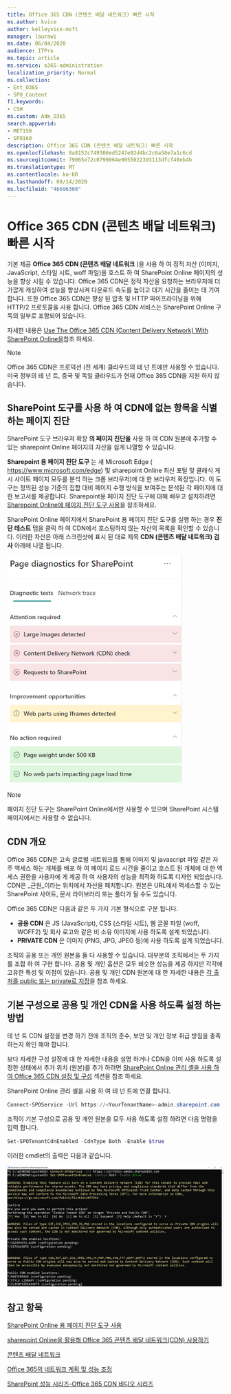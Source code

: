 ```yaml
---
title: Office 365 CDN (콘텐츠 배달 네트워크) 빠른 시작
ms.author: kvice
author: kelleyvice-msft
manager: laurawi
ms.date: 06/04/2020
audience: ITPro
ms.topic: article
ms.service: o365-administration
localization_priority: Normal
ms.collection:
- Ent_O365
- SPO_Content
f1.keywords:
- CSH
ms.custom: Adm_O365
search.appverid:
- MET150
- SPO160
description: Office 365 CDN (콘텐츠 배달 네트워크) 빠른 시작
ms.openlocfilehash: 8a8152c749306ed5247e92d4bc2c6a58e7a1c6cd
ms.sourcegitcommit: 79065e72c0799064e9055022393113dfcf40eb4b
ms.translationtype: MT
ms.contentlocale: ko-KR
ms.lasthandoff: 08/14/2020
ms.locfileid: "46696300"
---
```

# <a name="office-365-content-delivery-network-cdn-quickstart"></a>Office 365 CDN (콘텐츠 배달 네트워크) 빠른 시작

기본 제공 **Office 365 CDN (콘텐츠 배달 네트워크** )을 사용 하 여 정적 자산 (이미지, JavaScript, 스타일 시트, woff 파일)을 호스트 하 여 SharePoint Online 페이지의 성능을 향상 시킬 수 있습니다. Office 365 CDN은 정적 자산을 요청하는 브라우저에 더 가깝게 캐싱하여 성능을 향상시켜 다운로드 속도를 높이고 대기 시간을 줄이는 데 기여합니다. 또한 Office 365 CDN은 향상 된 압축 및 HTTP 파이프라이닝을 위해 HTTP/2 프로토콜을 사용 합니다. Office 365 CDN 서비스는 SharePoint Online 구독의 일부로 포함되어 있습니다.

자세한 내용은 [Use The Office 365 CDN (Content Delivery Network) With SharePoint Online을](use-microsoft-365-cdn-with-spo.md)참조 하세요.

>[!NOTE]
>Office 365 CDN은 프로덕션 (전 세계) 클라우드의 테 넌 트에만 사용할 수 있습니다. 미국 정부의 테 넌 트, 중국 및 독일 클라우드가 현재 Office 365 CDN을 지원 하지 않습니다.

## <a name="use-the-page-diagnostics-for-sharepoint-tool-to-identify-items-not-in-cdn"></a>SharePoint 도구를 사용 하 여 CDN에 없는 항목을 식별 하는 페이지 진단

SharePoint 도구 브라우저 확장 **의 페이지 진단을** 사용 하 여 CDN 원본에 추가할 수 있는 sharepoint Online 페이지의 자산을 쉽게 나열할 수 있습니다.

**Sharepoint 용 페이지 진단 도구** 는 새 Microsoft Edge ( https://www.microsoft.com/edge) 및 sharepoint Online 최신 포털 및 클래식 게시 사이트 페이지 모두를 분석 하는 크롬 브라우저)에 대 한 브라우저 확장입니다. 이 도구는 정의된 성능 기준의 집합 대비 페이지 수행 방식을 보여주는 분석된 각 페이지에 대한 보고서를 제공합니다. Sharepoint용 페이지 진단 도구에 대해 배우고 설치하려면[Sharepoint Online에 페이지 진단 도구 사용](https://aka.ms/perftool)을 참조하세요.

SharePoint Online 페이지에서 SharePoint 용 페이지 진단 도구를 실행 하는 경우 **진단 테스트** 탭을 클릭 하 여 CDN에서 호스팅하지 않는 자산의 목록을 확인할 수 있습니다. 이러한 자산은 아래 스크린샷에 표시 된 대로 제목 **CDN (콘텐츠 배달 네트워크) 검사** 아래에 나열 됩니다.

![페이지 진단](../media/page-diagnostics-for-spo/pagediag-results-general.PNG)

>[!NOTE]
>페이지 진단 도구는 SharePoint Online에서만 사용할 수 있으며 SharePoint 시스템 페이지에서는 사용할 수 없습니다.

## <a name="cdn-overview"></a>CDN 개요

Office 365 CDN은 고속 글로벌 네트워크를 통해 이미지 및 javascript 파일 같은 자주 액세스 하는 개체를 배포 하 여 페이지 로드 시간을 줄이고 호스트 된 개체에 대 한 액세스 권한을 사용자에 게 제공 하 여 사용자의 성능을 최적화 하도록 디자인 되었습니다. CDN은 _근원_이라는 위치에서 자산을 페치합니다. 원본은 URL에서 액세스할 수 있는 SharePoint 사이트, 문서 라이브러리 또는 폴더가 될 수도 있습니다.

Office 365 CDN은 다음과 같은 두 가지 기본 형식으로 구분 됩니다.

- **공용 CDN** 은 JS (JavaScript), CSS (스타일 시트), 웹 글꼴 파일 (woff, WOFF2) 및 회사 로고와 같은 비 소유 이미지에 사용 하도록 설계 되었습니다.
- **PRIVATE CDN** 은 이미지 (PNG, JPG, JPEG 등)에 사용 하도록 설계 되었습니다.

조직의 공용 또는 개인 원본을 둘 다 사용할 수 있습니다. 대부분의 조직에서는 두 가지를 조합 하 여 구현 합니다. 공용 및 개인 옵션은 모두 비슷한 성능을 제공 하지만 각각에 고유한 특성 및 이점이 있습니다. 공용 및 개인 CDN 원본에 대 한 자세한 내용은 [각 출처를 public 또는 private로 지정](use-microsoft-365-cdn-with-spo.md#CDNOriginChoosePublicPrivate)을 참조 하세요.

## <a name="how-to-enable-public-and-private-cdn-with-the-default-configuration"></a>기본 구성으로 공용 및 개인 CDN을 사용 하도록 설정 하는 방법
테 넌 트 CDN 설정을 변경 하기 전에 조직의 준수, 보안 및 개인 정보 취급 방침을 충족 하는지 확인 해야 합니다.

보다 자세한 구성 설정에 대 한 자세한 내용을 설명 하거나 CDN을 이미 사용 하도록 설정한 상태에서 추가 위치 (원본)를 추가 하려면 [SharePoint Online 관리 셸을 사용 하 여 Office 365 CDN 설정 및 구성](use-microsoft-365-cdn-with-spo.md#set-up-and-configure-the-office-365-cdn-by-using-the-sharepoint-online-management-shell) 섹션을 참조 하세요.

SharePoint Online 관리 셸을 사용 하 여 테 넌 트에 연결 합니다.

```PowerShell
Connect-SPOService -Url https://<YourTenantName>-admin.sharepoint.com
```

조직이 기본 구성으로 공용 및 개인 원본을 모두 사용 하도록 설정 하려면 다음 명령을 입력 합니다.

```PowerShell
Set-SPOTenantCdnEnabled -CdnType Both -Enable $true
```

이러한 cmdlet의 출력은 다음과 같습니다.

![SPOTenantCdnEnabled의 출력](../media/O365-CDN/o365-cdn-enable-output.png)

## <a name="see-also"></a>참고 항목

[SharePoint Online 용 페이지 진단 도구 사용](https://aka.ms/perftool)

[sharepoint Online을 활용해 Office 365 콘텐츠 배달 네트워크(CDN) 사용하기](use-microsoft-365-cdn-with-spo.md)

[콘텐츠 배달 네트워크](https://aka.ms/o365cdns)

[Office 365의 네트워크 계획 및 성능 조정](https://aka.ms/tune)

[SharePoint 성능 시리즈-Office 365 CDN 비디오 시리즈](https://www.youtube.com/playlist?list=PLR9nK3mnD-OWMfr1BA9mr5oCw2aJXw4WA)
